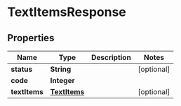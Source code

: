 
# TextItemsResponse

## Properties
Name | Type | Description | Notes
------------ | ------------- | ------------- | -------------
**status** | **String** |  |  [optional]
**code** | **Integer** |  | 
**textItems** | [**TextItems**](TextItems.md) |  |  [optional]



